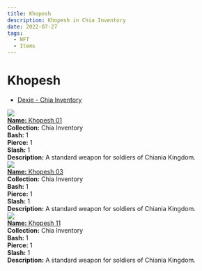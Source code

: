 ```yaml
---
title: Khopesh
description: Khopesh in Chia Inventory
date: 2022-07-27
tags:
  - NFT
  - Items
---
```


# Khopesh

- [Dexie - Chia Inventory]()

<div class="item_thumbnail_detail">
<img src="https://djgsyqpanctscxxhtp6klqckmlygdclm6acdkxshk2fdphfmwy.arweave.net/Gk0sQeBopyFe55_v8pcBKYvBhiWzwBDVeR1aKN5ysts"><br/>
<div><a href="https://www.spacescan.io/xch/coin/0x60ce612a9a12a8a118d6aafb50f9063d89a00d892b982fdc5e8c2ce71ba0a444"><strong>Name:</strong> Khopesh 01</a></div>
<div><strong>Collection:</strong> Chia Inventory</div>
<div><strong>Bash:</strong> 1</div>
<div><strong>Pierce:</strong> 1</div>
<div><strong>Slash:</strong> 1</div>
<div><strong>Description:</strong> A standard weapon for soldiers of Chiania Kingdom.</div>
</div>
<div class="item_thumbnail_detail">
<img src="https://trl5izhmb3pubvpxg3egqrmyo2qsomifkz5u6gm2ycbmhptq.arweave.net/nFfUZO-wO30D-V9zbIaEWYdqEnMQVWe08Zm_sCCw75w"><br/>
<div><a href="https://www.spacescan.io/xch/coin/0x35d3e389e7251637191e7487b744302f0fd660d584cde63732cd4cb5c5497c60"><strong>Name:</strong> Khopesh 03</a></div>
<div><strong>Collection:</strong> Chia Inventory</div>
<div><strong>Bash:</strong> 1</div>
<div><strong>Pierce:</strong> 1</div>
<div><strong>Slash:</strong> 1</div>
<div><strong>Description:</strong> A standard weapon for soldiers of Chiania Kingdom.</div>
</div>
<div class="item_thumbnail_detail">
<img src="https://qapfyv2xcedfwmmjo36tn2huxcspdcni4rs6hl7fmv5yceij.arweave.net/gB5cV1cRB_lsxiXb9Nuj0uKTx-iajkZeOv5WV7gREJ4"><br/>
<div><a href="https://www.spacescan.io/xch/coin/0x0d6f327a3cabab3f837100239324e72e86c12ce4adfbb34e4839153c75117c4e"><strong>Name:</strong> Khopesh 11</a></div>
<div><strong>Collection:</strong> Chia Inventory</div>
<div><strong>Bash:</strong> 1</div>
<div><strong>Pierce:</strong> 1</div>
<div><strong>Slash:</strong> 1</div>
<div><strong>Description:</strong> A standard weapon for soldiers of Chiania Kingdom.</div>
</div>

